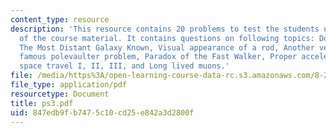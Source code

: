 ```yaml
---
content_type: resource
description: 'This resource contains 20 problems to test the students understanding
  of the course material. It contains questions on following topics: Doppler shift,
  The Most Distant Galaxy Known, Visual appearance of a rod, Another version of the
  famous polevaulter problem, Paradox of the Fast Walker, Proper acceleration, Hyperbolic
  space travel I, II, III, and Long lived muons.'
file: /media/https%3A/open-learning-course-data-rc.s3.amazonaws.com/8-20-introduction-to-special-relativity-january-iap-2005/847edb9fb7475c10cd25e842a3d2800f_ps3.pdf
file_type: application/pdf
resourcetype: Document
title: ps3.pdf
uid: 847edb9f-b747-5c10-cd25-e842a3d2800f
---
```


